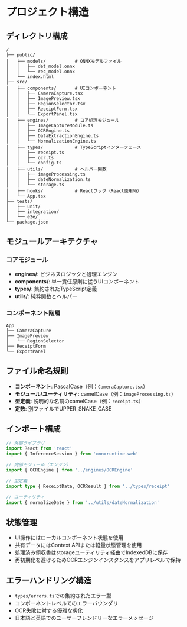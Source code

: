 # プロジェクト構造

## ディレクトリ構成

```
/
├── public/
│   ├── models/           # ONNXモデルファイル
│   │   ├── det_model.onnx
│   │   └── rec_model.onnx
│   └── index.html
├── src/
│   ├── components/       # UIコンポーネント
│   │   ├── CameraCapture.tsx
│   │   ├── ImagePreview.tsx
│   │   ├── RegionSelector.tsx
│   │   ├── ReceiptForm.tsx
│   │   └── ExportPanel.tsx
│   ├── engines/          # コア処理モジュール
│   │   ├── ImageCaptureModule.ts
│   │   ├── OCREngine.ts
│   │   ├── DataExtractionEngine.ts
│   │   └── NormalizationEngine.ts
│   ├── types/            # TypeScriptインターフェース
│   │   ├── receipt.ts
│   │   ├── ocr.ts
│   │   └── config.ts
│   ├── utils/            # ヘルパー関数
│   │   ├── imageProcessing.ts
│   │   ├── dateNormalization.ts
│   │   └── storage.ts
│   ├── hooks/            # Reactフック（React使用時）
│   └── App.tsx
├── tests/
│   ├── unit/
│   ├── integration/
│   └── e2e/
└── package.json
```

## モジュールアーキテクチャ

### コアモジュール
- **engines/**: ビジネスロジックと処理エンジン
- **components/**: 単一責任原則に従うUIコンポーネント
- **types/**: 集約されたTypeScript定義
- **utils/**: 純粋関数とヘルパー

### コンポーネント階層
```
App
├── CameraCapture
├── ImagePreview
│   └── RegionSelector
├── ReceiptForm
└── ExportPanel
```

## ファイル命名規則

- **コンポーネント**: PascalCase（例：`CameraCapture.tsx`）
- **モジュール/ユーティリティ**: camelCase（例：`imageProcessing.ts`）
- **型定義**: 説明的な名前のcamelCase（例：`receipt.ts`）
- **定数**: 別ファイルでUPPER_SNAKE_CASE

## インポート構成

```typescript
// 外部ライブラリ
import React from 'react'
import { InferenceSession } from 'onnxruntime-web'

// 内部モジュール（エンジン）
import { OCREngine } from '../engines/OCREngine'

// 型定義
import type { ReceiptData, OCRResult } from '../types/receipt'

// ユーティリティ
import { normalizeDate } from '../utils/dateNormalization'
```

## 状態管理

- UI操作にはローカルコンポーネント状態を使用
- 共有データにはContext APIまたは軽量状態管理を使用
- 処理済み領収書はstorageユーティリティ経由でIndexedDBに保存
- 再初期化を避けるためOCRエンジンインスタンスをアプリレベルで保持

## エラーハンドリング構造

- `types/errors.ts`での集約されたエラー型
- コンポーネントレベルでのエラーバウンダリ
- OCR失敗に対する優雅な劣化
- 日本語と英語でのユーザーフレンドリーなエラーメッセージ